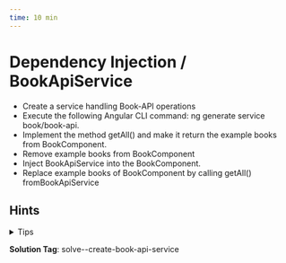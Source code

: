 ```yaml
---
time: 10 min
---
```



# Dependency Injection / BookApiService

- Create a service handling Book-API operations
- Execute the following Angular CLI command: ng generate service book/book-api.
- Implement the method getAll() and make it return the example books from BookComponent.
- Remove example books from BookComponent
- Inject BookApiService into the BookComponent.
- Replace example books of BookComponent by calling getAll() fromBookApiService

## Hints

<details>
<summary>Tips </summary>

```ts
// book.component.ts
private readonly bookApi = inject(BookApiService)
```

</details>

**Solution Tag**: solve--create-book-api-service
